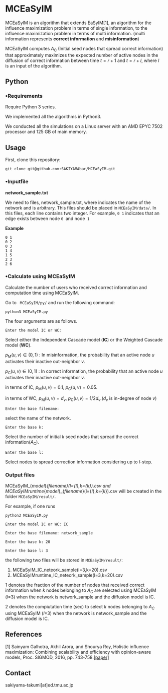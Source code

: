 # **MCEaSyIM**
MCEaSyIM is an algorithm that extends EaSyIM[1], an algorithm for the influence maximization problem in terms of single information, to the influence maximization problem in terms of multi information.
(multi information represents **correct information** and **misinformation**)


MCEaSyIM computes $A_{\text{C}}$ (Initial seed nodes that spread correct information) that approximately maximizes the expected number of active nodes in the diffusion of correct information between time $t = r+1$ and $t = r + l$, where $l$ is an input of the algorithm.

## **Python**
### **•Requirements**
Require Python 3 series.

We implemented all the algorithms in Python3.

We conducted all the simulations on a Linux server with an AMD EPYC 7502 processor and 125 GB of main memory.

## **Usage**
First, clone this repository:
```
git clone git@github.com:SAKIYAMAbar/MCEaSyIM.git
```

### **•Inputfile**
**network_sample.txt**


We need to files, network_sample.txt, where indicates the name of the network and is arbitrary. This files should be placed in `MCEaSyIM/data/`. In this files, each line contains two integer.
For example, `0 1` indicates that an edge exists between node `0 `and node` 1`

**Example**


```
0 1
0 2
0 3
1 4
1 5
2 3
2 6
```

### **•Calculate using MCEaSyIM**
Calculate the number of users who received correct information and computation time using MCEaSyIM.

Go to ` MCEaSyIM/py/` and run the following command:


```
python3 MCEaSyIM.py
```
The four arguments are as follows.

```
Enter the model IC or WC:
```
Select either the Independent Cascade model (**IC**) or the Weighted Cascade model (**WC**).

$p_\text{M}(u, v) \in (0, 1)$ : In misinformation, the probability that an
active node $u$ activates their inactive out-neighbor $v$.

$p_\text{C}(u, v) \in (0, 1)$ : In correct information, the probability that an
active node $u$ activates their inactive out-neighbor $v$.

in terms of IC, $p_\text{M}(u, v)=0.1$, $p_\text{C}(u, v)=0.05$.

in terms of WC, $p_\text{M}(u, v)=d_v$, $p_\text{C}(u, v)=1/2d_v$.($d_v$ is in-degree of node $v$)



```
Enter the base filename:
```
select the name of the network.



```
Enter the base k:
```
Select the number of initial $k$ seed nodes that spread the correct information($A_\text{C}$).



```
Enter the base l:
```
Select nodes to spread correction information considering up to $l$-step.



### **Output files**
MCEaSyIM_{*model*}_{*filename*}(l={*l*},k={*k*}).csv and MCEaSyIMruntime_{*model*}_{*filename*}(l={*l*},k={*k*}).csv will be created in the folder `MCEaSyIM/result/`.

For example, if one runs
```
python3 MCEaSyIM.py
```

```
Enter the model IC or WC: IC
```
```
Enter the base filename: network_sample
```
```
Enter the base k: 20
```

```
Enter the base l: 3
```

the following two files will be stored in `MCEaSyIM/result/`:


1.   MCEaSyIM_IC_neteork_sample(l=3,k=20).csv
2.   MCEaSyIMruntime_IC_neteork_sample(l=3,k=20).csv

1 denotes the fraction of the number of nodes that received correct information when $k$ nodes belonging to $A_C$ are selected using MCEaSyIM ($l$=3) when the network is network_sample and the diffusion model is IC.

2 denotes the compiutation time (sec) to select $k$ nodes belonging to $A_C$ using MCEaSyIM ($l$=3) when the network is network_sample and the diffusion model is IC.

## **References**
[1] Sainyam Galhotra, Akhil Arora, and Shourya Roy, Holistic influence maximization: Combining scalability and efficiency
with opinion-aware models, Proc. SIGMOD, 2016, pp. 743-758.[[paper]](https://arxiv.org/pdf/1602.03110.pdf)

## **Contact**
sakiyama-takumi[at]ed.tmu.ac.jp
